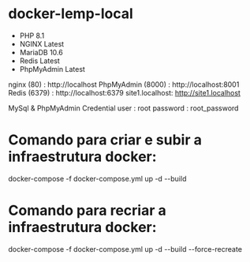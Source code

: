# docker-lemp-local

- PHP 8.1
- NGINX Latest
- MariaDB 10.6
- Redis Latest
- PhpMyAdmin Latest


nginx (80) : http://localhost
PhpMyAdmin (8000) : http://localhost:8001
Redis (6379) : http://localhost:6379
site1.localhost: http://site1.localhost


MySql & PhpMyAdmin Credential
user : root
password : root_password


# Comando para criar e subir a infraestrutura docker:
docker-compose -f docker-compose.yml up -d --build

# Comando para recriar a infraestrutura docker:
docker-compose -f docker-compose.yml up -d --build --force-recreate